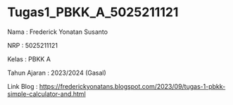 # Tugas1_PBKK_A_5025211121

Nama           : Frederick Yonatan Susanto

NRP            : 5025211121

Kelas          : PBKK A

Tahun Ajaran   : 2023/2024 (Gasal)

Link Blog      : https://frederickyonatans.blogspot.com/2023/09/tugas-1-pbkk-simple-calculator-and.html
